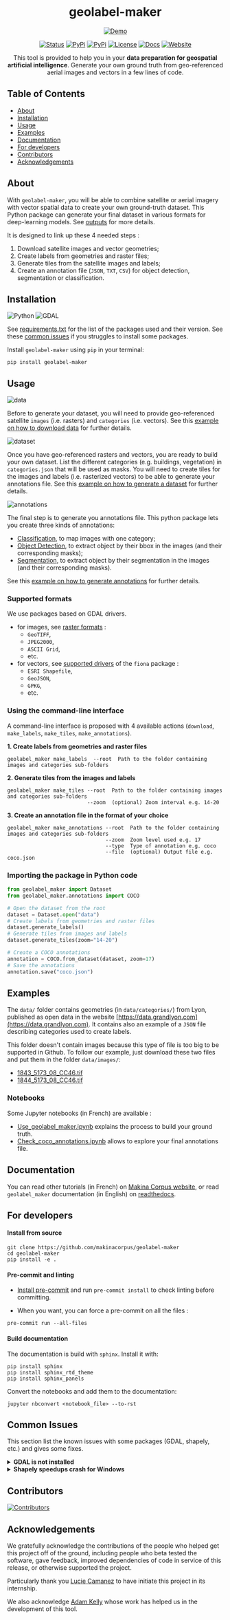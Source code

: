 <h1 align="center">geolabel-maker</h1>

<p align="center">
  <a href="" rel="noopener">
  <img src="docs/images/geolabel_maker.gif" alt="Demo"></a>
</p>

<div align="center">

[![Status](https://img.shields.io/badge/status-active-success.svg)]()
[![PyPi](https://img.shields.io/pypi/pyversions/geolabel-maker)](https://pypi.org/project/geolabel-maker/)
[![PyPi](https://img.shields.io/pypi/v/geolabel-maker)](https://pypi.org/project/geolabel-maker/)
[![License](https://img.shields.io/github/license/makinacorpus/geolabel-maker)](/LICENSE)
[![Docs](https://img.shields.io/readthedocs/geolabel-maker)]()
[![Website](https://img.shields.io/static/v1?label=blog&message=up&color=brightgreen)](https://makina-corpus.com/blog/metier/2020/extraction-dobjets-pour-la-cartographie-par-deep-learning-creation-dune-verite-terrain)


</div>

<p align="center"> 
  This tool is provided to help you in your <b>data preparation for geospatial artificial intelligence</b>. Generate your own ground truth from geo-referenced aerial images and vectors in a few lines of code.
</p>

## Table of Contents

-   [About](#about)
-   [Installation](#installation)
-   [Usage](#usage)
-   [Examples](#examples)
-   [Documentation](#documentation)
-   [For developers](#for-developers)
-   [Contributors](#contributors)
-   [Acknowledgements](#acknowledgements)

## About

With `geolabel-maker`, you will be able to combine satellite or aerial imagery with
vector spatial data to create your own ground-truth dataset. This Python package can
generate your final dataset in various formats for deep-learning models. See [outputs](#outputs) for more details.

It is designed to link up these 4 needed steps :

1. Download satellite images and vector geometries;
2. Create labels from geometries and raster files;
3. Generate tiles from the satellite images and labels;
4. Create an annotation file (`JSON`, `TXT`, `CSV`) for object detection, segmentation or classification.

## Installation

![Python](https://img.shields.io/static/v1?label=Python&message=3.6&color=blue)
![GDAL](https://img.shields.io/static/v1?label=GDAL&message=3.1.4&color=blue)

See [requirements.txt](requirements.txt) for the list of the packages used and their version. See these [common issues](#common-issues) if you struggles to install some packages.

Install `geolabel-maker` using `pip` in your terminal:

```
pip install geolabel-maker
```

## Usage

![data](docs/images/data.png)

Before to generate your dataset, you will need to provide geo-referenced satellite `images` (i.e. rasters) and `categories` (i.e. vectors). See this [example on how to download data]() for further details.

![dataset](docs/images/dataset.png)

Once you have geo-referenced rasters and vectors, you are ready to build your own dataset. List the different categories (e.g. buildings, vegetation) in `categories.json` that will be used as masks. You will need to create tiles for the images and labels (i.e. rasterized vectors) to be able to generate your annotations file. See this [example on how to generate a dataset]() for further details.

![annotations](docs/images/annotations.png)

The final step is to generate you annotations file. This python package lets you create three kinds of annotations: 
- [Classification](), to map images with one category;
- [Object Detection](), to extract object by their bbox in the images (and their corresponding masks);
- [Segmentation](), to extract object by their segmentation in the images (and their corresponding masks).

See this [example on how to generate annotations]() for further details.


### Supported formats

We use packages based on GDAL drivers.

-   for images, see [raster formats](https://gdal.org/drivers/raster/index.html) :
    -   `GeoTIFF`,
    -   `JPEG2000`,
    -   `ASCII Grid`,
    -   etc.
-   for vectors, see [supported drivers](https://github.com/Toblerity/Fiona/blob/master/fiona/drvsupport.py) of the `fiona` package :
    -   `ESRI Shapefile`,
    -   `GeoJSON`,
    -   `GPKG`,
    -   etc.

### Using the command-line interface

A command-line interface is proposed with 4 available
actions (`download`, `make_labels`, `make_tiles`, `make_annotations`).

**1. Create labels from geometries and raster files**

```
geolabel_maker make_labels  --root  Path to the folder containing images and categories sub-folders
```

**2. Generate tiles from the images and labels**

```
geolabel_maker make_tiles --root  Path to the folder containing images and categories sub-folders
                          --zoom  (optional) Zoom interval e.g. 14-20
```

**3. Create an annotation file in the format of your choice**

```
geolabel_maker make_annotations --root  Path to the folder containing images and categories sub-folders
                                --zoom  Zoom level used e.g. 17
                                --type  Type of annotation e.g. coco
                                --file  (optional) Output file e.g. coco.json
```

### Importing the package in Python code

```python
from geolabel_maker import Dataset
from geolabel_maker.annotations import COCO

# Open the dataset from the root
dataset = Dataset.open("data")
# Create labels from geometries and raster files
dataset.generate_labels()
# Generate tiles from images and labels
dataset.generate_tiles(zoom="14-20")

# Create a COCO annotations
annotation = COCO.from_dataset(dataset, zoom=17)
# Save the annotations
annotation.save("coco.json")
```

## Examples

The `data/` folder contains geometries (in `data/categories/`) from Lyon, published as open data in the website [https://data.grandlyon.com](https://data.grandlyon.com).
It contains also an example of a `JSON` file describing categories used to create labels.

This folder doesn't contain images because this type of file is too big to be supported in Github.
To follow our example, just download these two files and put them in the folder `data/images/`:

-   [1843_5173_08_CC46.tif](https://download.data.grandlyon.com/files/grandlyon/imagerie/ortho2018/ortho/GeoTiff_YcBcR/1km_8cm_CC46/1843_5173_08_CC46.tif)
-   [1844_5173_08_CC46.tif](https://download.data.grandlyon.com/files/grandlyon/imagerie/ortho2018/ortho/GeoTiff_YcBcR/1km_8cm_CC46/1844_5173_08_CC46.tif)

### Notebooks

Some Jupyter notebooks (in French) are available :

-   [Use_geolabel_maker.ipynb](notebooks/Use_geolabel_maker.ipynb) explains the process to build your ground truth.
-   [Check_coco_annotations.ipynb](notebooks/Check_coco_annotations.ipynb) allows to explore your final annotations file.


## Documentation

You can read other tutorials (in French) on [Makina Corpus website](https://makina-corpus.com/blog/metier/2020/extraction-dobjets-pour-la-cartographie-par-deep-learning-creation-dune-verite-terrain), or read `geolabel_maker` documentation (in English) on [readthedocs](https://geolabel-maker.readthedocs.io/en/latest/).

## For developers

#### Install from source

```
git clone https://github.com/makinacorpus/geolabel-maker
cd geolabel-maker
pip install -e .
```

#### Pre-commit and linting

-   [Install pre-commit](https://pre-commit.com/#install) and run `pre-commit install`
    to check linting before committing.

-   When you want, you can force a pre-commit on all the files :

```
pre-commit run --all-files
```

#### Build documentation

The documentation is build with `sphinx`. Install it with:

```
pip install sphinx
pip install sphinx_rtd_theme
pip install sphinx_panels
```

Convert the notebooks and add them to the documentation:
```
jupyter nbconvert <notebook_file> --to-rst
```

## Common Issues

This section list the known issues with some packages (GDAL, shapely, etc.) and gives some fixes.

<!-- GDAL is not installed ! -->

<details>

<summary><b>GDAL is not installed</b></summary>

> As a particular case, GDAL is not included in `setup.py`.

#### Ubuntu

For `Ubuntu` distributions, the following operations are needed to install this program:

```
sudo apt-get install libgdal-dev
sudo apt-get install python3-gdal
```

The GDAL version can be verified by:

```
gdal-config --version
```

After that, a simple `pip install gdal` (or `conda install gdal`) may be sufficient, however considering our own experience it is not the case on Ubuntu. One has to retrieve a GDAL for Python that corresponds to the GDAL of system:

```
pip install --global-option=build_ext --global-option="-I/usr/include/gdal" GDAL==`gdal-config --version`
python3 -c "import osgeo;print(osgeo.__version__)"
```

#### Windows

For `Windows`, the library can be manually downloaded from the [unofficial library releases](https://www.lfd.uci.edu/~gohlke/pythonlibs/#gdal), which is the most efficient way to install it. You will need to download the version corresponding to your OS platform, then install it:

```
pip install <your_gdal_wheel>
```

#### Other

For other OS, please visit the [GDAL](https://github.com/OSGeo/gdal) installation documentation.

</details>

<!-- END GDAL is not installed ! -->

<!-- Shapely speedups crash for Windows -->

<details>

<summary><b>Shapely speedups crash for Windows</b></summary>

> You may have an error from shapely on windows

If you face any issues from shapely or geometries, try to disable `shapely.speedups`:

```python
from shapely import speedups

speedups.disable()
```

Or set `DISABLE_SPEEDUPS = True` in the `geolabel_maker/__init__.py` file. 

</details>

<!-- END Shapely speedups crash for Windows -->

## Contributors

[![Contributors](https://contrib.rocks/image?repo=makinacorpus/geolabel-maker)](#contributors)

## Acknowledgements

We gratefully acknowledge the contributions of the people who
helped get this project off of the ground, including people who
beta tested the software, gave feedback, improved dependencies of
code in service of this release, or otherwise supported the project.

Particularly thank you [Lucie Camanez](https://github.com/TrueCactus)
to have initiate this project in its internship.

We also acknowledge [Adam Kelly](https://www.immersivelimit.com/)
whose work has helped us in the development of this tool.
